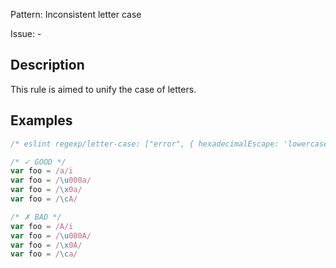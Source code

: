 Pattern: Inconsistent letter case

Issue: -

## Description

This rule is aimed to unify the case of letters.

## Examples

```js
/* eslint regexp/letter-case: ["error", { hexadecimalEscape: 'lowercase', controlEscape: 'uppercase' }] */

/* ✓ GOOD */
var foo = /a/i
var foo = /\u000a/
var foo = /\x0a/
var foo = /\cA/

/* ✗ BAD */
var foo = /A/i
var foo = /\u000A/
var foo = /\x0A/
var foo = /\ca/

```
